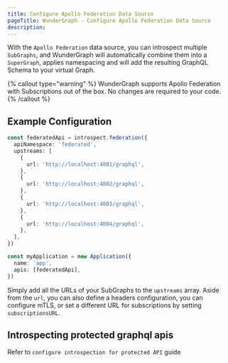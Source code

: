 ```yaml
---
title: Configure Apollo Federation Data Source
pageTitle: WunderGraph - Configure Apollo Federation Data Source
description:
---
```


With the `Apollo Federation` data source,
you can introspect multiple `SubGraphs`,
and WunderGraph will automatically combine them into a `SuperGraph`,
applies namespacing and will add the resulting GraphQL Schema to your virtual Graph.

{% callout type="warning" %}
WunderGraph supports Apollo Federation with Subscriptions out of the box.
No changes are required to your code.
{% /callout %}

## Example Configuration

```typescript
const federatedApi = introspect.federation({
  apiNamespace: 'federated',
  upstreams: [
    {
      url: 'http://localhost:4001/graphql',
    },
    {
      url: 'http://localhost:4002/graphql',
    },
    {
      url: 'http://localhost:4003/graphql',
    },
    {
      url: 'http://localhost:4004/graphql',
    },
  ],
})

const myApplication = new Application({
  name: 'app',
  apis: [federatedApi],
})
```

Simply add all the URLs of your SubGraphs to the `upstreams` array.
Aside from the `url`, you can also define a headers configuration,
you can configure mTLS,
or set a different URL for subscriptions by setting `subscriptionsURL`.

## Introspecting protected graphql apis

Refer to `configure introspection for protected API` guide
